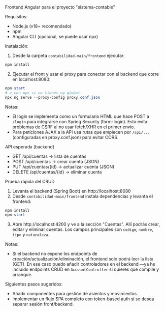Frontend Angular para el proyecto "sistema-contable"

Requisitos:
- Node.js (v18+ recomendado)
- npm
- Angular CLI (opcional, se puede usar npx)

Instalación:

1. Desde la carpeta `contabilidad-main/frontend` ejecutar:

```powershell
npm install
```

2. Ejecutar el front y usar el proxy para conectar con el backend que corre en localhost:8080:

```powershell
npm start
# o con npx si no tienes ng global
npx ng serve --proxy-config proxy.conf.json
```

Notas:
- El login se implementa como un formulario HTML que hace POST a `/login` para integrarse con Spring Security (form-login). Esto evita problemas de CSRF al no usar fetch/XHR en el primer envío.
- Para peticiones AJAX a la API usa rutas que empiecen por `/api/...` (configuradas en proxy.conf.json) para evitar CORS.

API esperada (backend)
- GET  /api/cuentas           -> lista de cuentas
- POST /api/cuentas           -> crear cuenta (JSON)
- PUT  /api/cuentas/{id}      -> actualizar cuenta (JSON)
- DELETE /api/cuentas/{id}    -> eliminar cuenta

Prueba rápida del CRUD
1. Levanta el backend (Spring Boot) en http://localhost:8080
2. Desde `contabilidad-main/frontend` instala dependencias y levanta el frontend:

```powershell
npm install
npm start
```

3. Abre http://localhost:4200 y ve a la sección "Cuentas". Allí podrás crear, editar y eliminar cuentas. Los campos principales son `codigo`, `nombre`, `tipo` y `naturaleza`.

Notas:
- Si el backend no expone los endpoints de creación/actualización/eliminación, el frontend solo podrá leer la lista (GET). En ese caso puedo añadir controladores en el backend —ya he incluido endpoints CRUD en `AccountController` si quieres que compile y arranque.

Siguientes pasos sugeridos:
- Añadir componentes para gestión de asientos y movimientos.
- Implementar un flujo SPA completo con token-based auth si se desea separar sesión front/backend.
